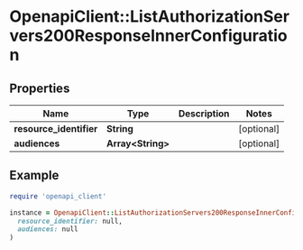 # OpenapiClient::ListAuthorizationServers200ResponseInnerConfiguration

## Properties

| Name | Type | Description | Notes |
| ---- | ---- | ----------- | ----- |
| **resource_identifier** | **String** |  | [optional] |
| **audiences** | **Array&lt;String&gt;** |  | [optional] |

## Example

```ruby
require 'openapi_client'

instance = OpenapiClient::ListAuthorizationServers200ResponseInnerConfiguration.new(
  resource_identifier: null,
  audiences: null
)
```

